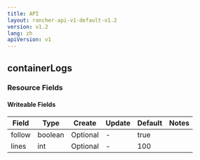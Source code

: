 ```yaml
---
title: API
layout: rancher-api-v1-default-v1.2
version: v1.2
lang: zh
apiVersion: v1
---
```


## containerLogs



### Resource Fields

#### Writeable Fields

Field | Type | Create | Update | Default | Notes
---|---|---|---|---|---
follow | boolean | Optional | - | true | 
lines | int | Optional | - | 100 | 



<br>
